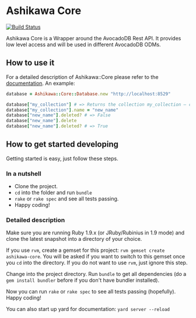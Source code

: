 # Ashikawa Core

[![Build Status](https://secure.travis-ci.org/triAGENS/ashikawa-core.png?branch=master)](http://travis-ci.org/triAGENS/ashikawa-core)

Ashikawa Core is a Wrapper around the AvocadoDB Rest API. It provides low level access and will be used in different AvocadoDB ODMs.

## How to use it

For a detailed description of Ashikawa::Core please refer to the [documentation](http://rdoc.info/github/triAGENS/ashikawa-core/master/frames). An example:

```ruby
database = Ashikawa::Core::Database.new "http://localhost:8529"

database["my_collection"] # => Returns the collection my_collection – creates it, if it doesn't exist
database["my_collection"].name = "new_name"
database["new_name"].deleted? # => False
database["new_name"].delete
database["new_name"].deleted? # => True
```

## How to get started developing

Getting started is easy, just follow these steps.

### In a nutshell

* Clone the project.
* `cd` into the folder and run `bundle` 
* `rake` or `rake spec` and see all tests passing.
* Happy coding!

### Detailed description

Make sure you are running Ruby 1.9.x (or JRuby/Rubinius in 1.9 mode) and clone the latest snapshot into a directory of your choice.

If you use `rvm`, create a gemset for this project: `rvm gemset create ashikawa-core`. You will be asked if you want to switch to this gemset once you `cd` into the directory. If you do not want to use `rvm`, just ignore this step.

Change into the project directory. Run `bundle` to get all dependencies (do a `gem install bundler` before if you don't have bundler installed).

Now you can run `rake` or `rake spec` to see all tests passing (hopefully). Happy coding!

You can also start up yard for documentation: `yard server --reload`